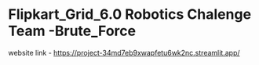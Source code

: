 # Flipkart_Grid_6.0 Robotics Chalenge Team -Brute_Force
website link - https://project-34md7eb9xwapfetu6wk2nc.streamlit.app/
